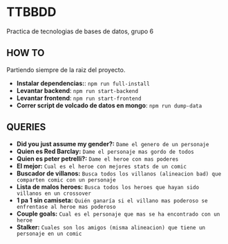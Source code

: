 # TTBBDD
Practica de tecnologias de bases de datos, grupo 6


## HOW TO

Partiendo siempre de la raiz del proyecto.

* **Instalar dependencias:**: `npm run full-install`
* **Levantar backend**: `npm run start-backend`
* **Levantar frontend**: `npm run start-frontend`
* **Correr script de volcado de datos en mongo**: `npm run dump-data`

## QUERIES

* **Did you just assume my gender?:** ``Dame el genero de un personaje``
* **Quien es Red Barclay:** ``Dame el personaje mas gordo de todos``
* **Quien es peter petrelli?:** ``Dame el heroe con mas poderes``
* **El mejor:** ``Cual es el heroe con mejores stats de un comic``
* **Buscador de villanos:** ```Busca todos los villanos (alineacion bad) que comparten comic con un personaje```
* **Lista de malos heroes:** ```Busca todos los heroes que hayan sido villanos en un crossover```
* **1 pa 1 sin camiseta:** ```Quién ganaría si el villano mas poderoso se enfrentase al heroe mas poderoso```
* **Couple goals:** ``Cual es el personaje que mas se ha encontrado con un heroe``
* **Stalker:** ``Cuales son los amigos (misma alineacion) que tiene un personaje en un comic``
